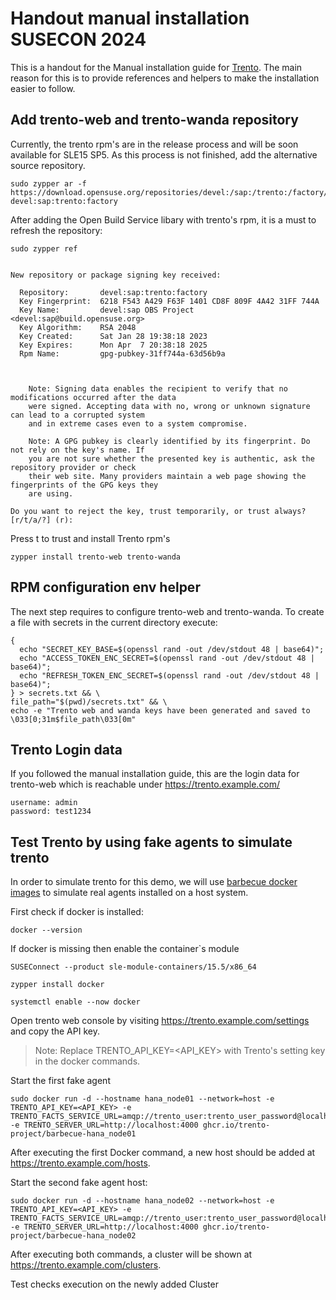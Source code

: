 # Handout manual installation SUSECON 2024

This is a handout for the Manual installation guide for [Trento](https://github.com/trento-project/docs/blob/main/guides/manual-installation.md). 
The main reason for this is to provide references and helpers to make the installation easier to follow.

## Add trento-web and trento-wanda repository
Currently, the trento rpm's are in the release process and will be soon available for SLE15 SP5. As this process is not finished, add the alternative source repository.
```
sudo zypper ar -f https://download.opensuse.org/repositories/devel:/sap:/trento:/factory/SLE_15_SP5/ devel:sap:trento:factory
```
After adding the Open Build Service libary with trento's rpm, it is a must to refresh the repository:
```
sudo zypper ref
```

```As next step the user is asked about the new Repository:

New repository or package signing key received:

  Repository:       devel:sap:trento:factory
  Key Fingerprint:  6218 F543 A429 F63F 1401 CD8F 809F 4A42 31FF 744A
  Key Name:         devel:sap OBS Project <devel:sap@build.opensuse.org>
  Key Algorithm:    RSA 2048
  Key Created:      Sat Jan 28 19:38:18 2023
  Key Expires:      Mon Apr  7 20:38:18 2025
  Rpm Name:         gpg-pubkey-31ff744a-63d56b9a



    Note: Signing data enables the recipient to verify that no modifications occurred after the data
    were signed. Accepting data with no, wrong or unknown signature can lead to a corrupted system
    and in extreme cases even to a system compromise.

    Note: A GPG pubkey is clearly identified by its fingerprint. Do not rely on the key's name. If
    you are not sure whether the presented key is authentic, ask the repository provider or check
    their web site. Many providers maintain a web page showing the fingerprints of the GPG keys they
    are using.

Do you want to reject the key, trust temporarily, or trust always? [r/t/a/?] (r):
```

Press t to trust and install Trento rpm's

```zypper install trento-web trento-wanda```

## RPM configuration env helper
The next step requires to configure trento-web and trento-wanda.
To create a file with secrets in the current directory execute: 

```
{ 
  echo "SECRET_KEY_BASE=$(openssl rand -out /dev/stdout 48 | base64)"; 
  echo "ACCESS_TOKEN_ENC_SECRET=$(openssl rand -out /dev/stdout 48 | base64)"; 
  echo "REFRESH_TOKEN_ENC_SECRET=$(openssl rand -out /dev/stdout 48 | base64)"; 
} > secrets.txt && \
file_path="$(pwd)/secrets.txt" && \
echo -e "Trento web and wanda keys have been generated and saved to \033[0;31m$file_path\033[0m"

```
## Trento Login data
If you followed the manual installation guide, this are the login data for trento-web which is reachable under https://trento.example.com/

```
username: admin
password: test1234
```


## Test Trento by using fake agents to simulate trento
In order to simulate trento for this demo, we will use [barbecue  docker images](https://github.com/trento-project/barbecue) to simulate real agents installed on a host system.

First check if docker is installed: 
```
docker --version
```


If docker is missing then enable the container`s module
```
SUSEConnect --product sle-module-containers/15.5/x86_64
```

```
zypper install docker
```
```
systemctl enable --now docker
```

Open trento web console by visiting https://trento.example.com/settings and copy the API key.

>Note: Replace TRENTO_API_KEY=<API_KEY> with Trento's setting key in the docker commands.

Start the first fake agent
```
sudo docker run -d --hostname hana_node01 --network=host -e TRENTO_API_KEY=<API_KEY> -e TRENTO_FACTS_SERVICE_URL=amqp://trento_user:trento_user_password@localhost:5672/vhost  -e TRENTO_SERVER_URL=http://localhost:4000 ghcr.io/trento-project/barbecue-hana_node01
```
After executing the first Docker command, a new host should be added at https://trento.example.com/hosts.

Start the second fake agent host:
```
sudo docker run -d --hostname hana_node02 --network=host -e TRENTO_API_KEY=<API_KEY> -e TRENTO_FACTS_SERVICE_URL=amqp://trento_user:trento_user_password@localhost:5672/vhost  -e TRENTO_SERVER_URL=http://localhost:4000 ghcr.io/trento-project/barbecue-hana_node02
```

After executing both commands, a cluster will be shown at 
https://trento.example.com/clusters. 

Test checks execution on the newly added Cluster